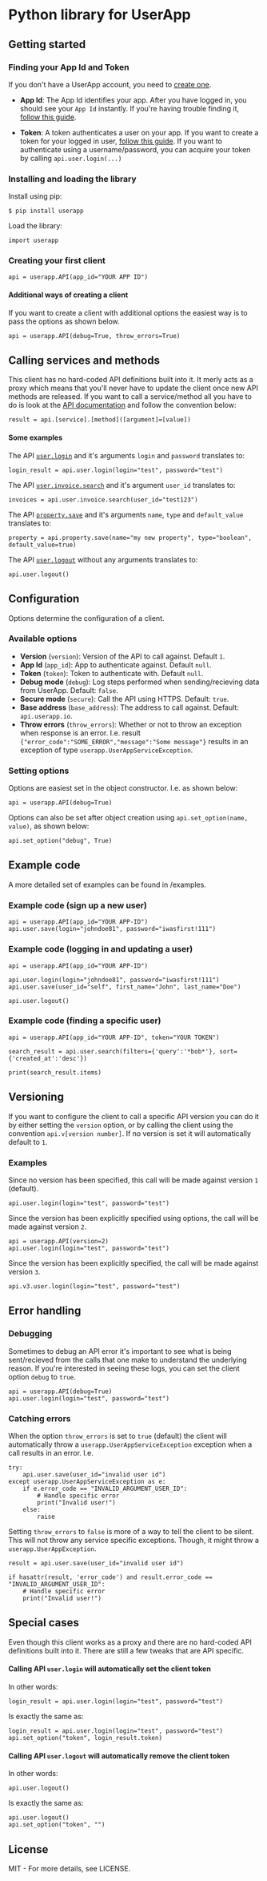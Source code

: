 # Python library for UserApp


## Getting started

### Finding your App Id and Token

If you don't have a UserApp account, you need to [create one](https://app.userapp.io/#/sign-up/).

* **App Id**: The App Id identifies your app. After you have logged in, you should see your `App Id` instantly. If you're having trouble finding it, [follow this guide](https://help.userapp.io/customer/portal/articles/1322336-how-do-i-find-my-app-id-).

*  **Token**: A token authenticates a user on your app. If you want to create a token for your logged in user, [follow this guide](https://help.userapp.io/customer/portal/articles/1364103-how-do-i-create-an-api-token-). If you want to authenticate using a username/password, you can acquire your token by calling `api.user.login(...)`

### Installing and loading the library

Install using pip:

	$ pip install userapp

Load the library:

	import userapp

### Creating your first client

    api = userapp.API(app_id="YOUR APP ID")

#### Additional ways of creating a client

If you want to create a client with additional options the easiest way is to pass the options as shown below.

    api = userapp.API(debug=True, throw_errors=True)

## Calling services and methods

This client has no hard-coded API definitions built into it. It merly acts as a proxy which means that you'll never have to update the client once new API methods are released. If you want to call a service/method all you have to do is look at the [API documentation](https://app.userapp.io/#/docs/) and follow the convention below:

    result = api.[service].[method]([argument]=[value])

#### Some examples

The API [`user.login`](https://app.userapp.io/#/docs/user/#login) and it's arguments `login` and `password` translates to:

    login_result = api.user.login(login="test", password="test")

The API [`user.invoice.search`](https://app.userapp.io/#/docs/invoice/#search) and it's argument `user_id` translates to:

    invoices = api.user.invoice.search(user_id="test123")

The API [`property.save`](https://app.userapp.io/#/docs/property/#save) and it's arguments `name`, `type` and `default_value` translates to:

    property = api.property.save(name="my new property", type="boolean", default_value=true)

The API [`user.logout`](https://app.userapp.io/#/docs/user/#logout) without any arguments translates to:

    api.user.logout()

## Configuration

Options determine the configuration of a client.

### Available options

* **Version** (`version`): Version of the API to call against. Default `1`.
* **App Id** (`app_id`): App to authenticate against. Default `null`.
* **Token** (`token`): Token to authenticate with. Default `null`.
* **Debug mode** (`debug`): Log steps performed when sending/recieving data from UserApp. Default: `false`.
* **Secure mode** (`secure`): Call the API using HTTPS. Default: `true`.
* **Base address** (`base_address`): The address to call against. Default: `api.userapp.io`.
* **Throw errors** (`throw_errors`): Whether or not to throw an exception when response is an error. I.e. result `{"error_code":"SOME_ERROR","message":"Some message"}` results in an exception of type `userapp.UserAppServiceException`.

### Setting options

Options are easiest set in the object constructor. I.e. as shown below:

    api = userapp.API(debug=True)

Options can also be set after object creation using `api.set_option(name, value)`, as shown below:

	api.set_option("debug", True)

## Example code

A more detailed set of examples can be found in /examples.

### Example code (sign up a new user)

    api = userapp.API(app_id="YOUR APP-ID")
    api.user.save(login="johndoe81", password="iwasfirst!111")

### Example code (logging in and updating a user)

    api = userapp.API(app_id="YOUR APP-ID")

    api.user.login(login="johndoe81", password="iwasfirst!111")
    api.user.save(user_id="self", first_name="John", last_name="Doe")

	api.user.logout()

### Example code (finding a specific user)

    api = userapp.API(app_id="YOUR APP-ID", token="YOUR TOKEN")

    search_result = api.user.search(filters={'query':'*bob*'}, sort={'created_at':'desc'})

    print(search_result.items)

## Versioning

If you want to configure the client to call a specific API version you can do it by either setting the `version` option, or by calling the client using the convention `api.v[version number]`. If no version is set it will automatically default to `1`.

### Examples

Since no version has been specified, this call will be made against version `1` (default).

    api.user.login(login="test", password="test")

Since the version has been explicitly specified using options, the call will be made against version `2`.

	api = userapp.API(version=2)
    api.user.login(login="test", password="test")

Since the version has been explicitly specified, the call will be made against version `3`.

    api.v3.user.login(login="test", password="test")

## Error handling

### Debugging

Sometimes to debug an API error it's important to see what is being sent/recieved from the calls that one make to understand the underlying reason. If you're interested in seeing these logs, you can set the client option `debug` to `true`.

	api = userapp.API(debug=True)
    api.user.login(login="test", password="test")

### Catching errors

When the option `throw_errors` is set to `true` (default) the client will automatically throw a `userapp.UserAppServiceException` exception when a call results in an error. I.e.

	try:
		api.user.save(user_id="invalid user id")
	except userapp.UserAppServiceException as e:
		if e.error_code == "INVALID_ARGUMENT_USER_ID":
			# Handle specific error
			print("Invalid user!")
		else:
			raise

Setting `throw_errors` to `false` is more of a way to tell the client to be silent. This will not throw any service specific exceptions. Though, it might throw a `userapp.UserAppException`.

	result = api.user.save(user_id="invalid user id")

	if hasattr(result, 'error_code') and result.error_code == "INVALID_ARGUMENT_USER_ID":
    	# Handle specific error
		print("Invalid user!")

## Special cases

Even though this client works as a proxy and there are no hard-coded API definitions built into it. There are still a few tweaks that are API specific.

#### Calling API `user.login` will automatically set the client token

In other words:

	login_result = api.user.login(login="test", password="test")

Is exactly the same as:
	
	login_result = api.user.login(login="test", password="test")
	api.set_option("token", login_result.token)

#### Calling API `user.logout` will automatically remove the client token

In other words:

	api.user.logout()

Is exactly the same as:
	
	api.user.logout()
	api.set_option("token", "")

## License

MIT - For more details, see LICENSE.
